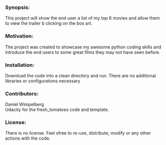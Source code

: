 <h3>Synopsis:</h3>
This project will show the end user a list of my top 6 movies and allow them to view the trailer b clicking on the box art.

<h3>Motivation:</h3>
The project was created to showcase my awesome python coding skills and introduce the end users to some great films they may not have seen before.

<h3>Installation:</h3>
Download the code into a clean directory and run.  There are no additional libraries or configurations necessary

<h3>Contributors:</h3>
Daniel Wimpelberg<br/>
Udacity for the fresh_tomatoes code and template.

<h3>License:</h3>
There is no license.  Feel sfree to re-use, distribute, modify or any other actions with the code.
